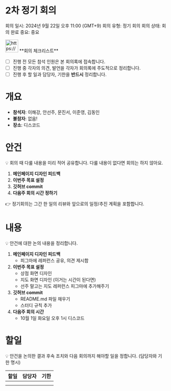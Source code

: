 # 2차 정기 회의

회의 일시: 2024년 9월 22일 오후 11:00 (GMT+9)
회의 유형: 정기 회의
회의 상태: 회의 완료
중요: 중요

<aside>
<img src="https://www.notion.so/icons/list_orange.svg" alt="https://www.notion.so/icons/list_orange.svg" width="40px" /> **회의 체크리스트**

- [ ]  진행 전 모든 참석 인원은 본 회의록에 접속합니다.
- [ ]  진행 중 각자의 의견, 발언을 각자가 회의록에 주도적으로 정리합니다.
- [ ]  진행 후 할 일과 담당자, 기한을 **반드시** 정리합니다.
</aside>

# 개요

- **참석자**: 이해강, 안선주, 문진서, 이준영, 김동인
- **불참자**: 없음!
- **장소**: 디스코드

# 안건

<aside>
💡 회의 때 다룰 내용을 미리 적어 공유합니다.
다룰 내용이 없다면 회의는 하지 않아요.

</aside>

1. **메인페이지 디자인 피드백**
2. **이번주 목표 설정**
3. **깃허브 commit**
4. **다음주 회의 시간 정하기**

👉 정기회의는 그간 한 일의 리뷰와 앞으로의 일정/추진 계획을 포함합니다.

# 내용

<aside>
💡 안건에 대한 논의 내용을 정리합니다.

</aside>

1. **메인페이지 디자인 피드백**
    - 피그마에 레퍼런스 공유, 의견 제시함
2. **이번주 목표 설정**
    - 상점 화면 디자인
    - 지도 화면 디자인 (이거는 시간이 된다면)
    - 선주 말고는 지도 레퍼런스 피그마에 추가해주기
3. **깃허브 commit**
    - README.md 파일 채우기
    - 스터디 규칙 추가
4. **다음주 회의 시간**
    - 10월 1일 화요일 오후 1시 디스코드

# 할일

<aside>
💡 안건을 논의한 결과 후속 조치와 
다음 회의까지 해야할 일을 정합니다. (담당자와 기한 명시)

</aside>

| 할일 | **담당자** | **기한** |
| --- | --- | --- |
|  |  |  |
|  |  |  |